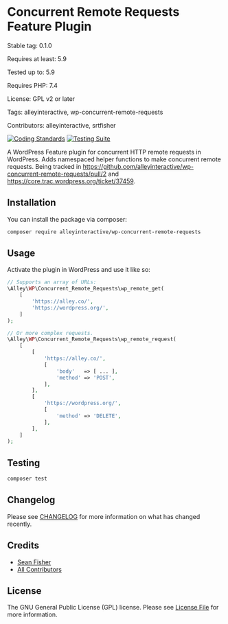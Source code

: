 # Concurrent Remote Requests Feature Plugin

Stable tag: 0.1.0

Requires at least: 5.9

Tested up to: 5.9

Requires PHP: 7.4

License: GPL v2 or later

Tags: alleyinteractive, wp-concurrent-remote-requests

Contributors: alleyinteractive, srtfisher

[![Coding Standards](https://github.com/alleyinteractive/wp-concurrent-remote-requests/actions/workflows/coding-standards.yml/badge.svg)](https://github.com/alleyinteractive/wp-concurrent-remote-requests/actions/workflows/coding-standards.yml)
[![Testing Suite](https://github.com/alleyinteractive/wp-concurrent-remote-requests/actions/workflows/unit-test.yml/badge.svg)](https://github.com/alleyinteractive/wp-concurrent-remote-requests/actions/workflows/unit-test.yml)

A WordPress Feature plugin for concurrent HTTP remote requests in WordPress.
Adds namespaced helper functions to make concurrent remote requests. Being
tracked in
https://github.com/alleyinteractive/wp-concurrent-remote-requests/pull/2 and
https://core.trac.wordpress.org/ticket/37459.

## Installation

You can install the package via composer:

```bash
composer require alleyinteractive/wp-concurrent-remote-requests
```

## Usage

Activate the plugin in WordPress and use it like so:

```php
// Supports an array of URLs:
\Alley\WP\Concurrent_Remote_Requests\wp_remote_get(
	[
		'https://alley.co/',
		'https://wordpress.org/',
	]
);

// Or more complex requests.
\Alley\WP\Concurrent_Remote_Requests\wp_remote_request(
	[
		[
			'https://alley.co/',
			[
				'body'   => [ ... ],
				'method' => 'POST',
			],
		],
		[
			'https://wordpress.org/',
			[
				'method' => 'DELETE',
			],
		],
	]
);

```

## Testing

```bash
composer test
```

## Changelog

Please see [CHANGELOG](CHANGELOG.md) for more information on what has changed recently.

## Credits

- [Sean Fisher](https://github.com/srtfisher)
- [All Contributors](../../contributors)

## License

The GNU General Public License (GPL) license. Please see [License File](LICENSE) for more information.
